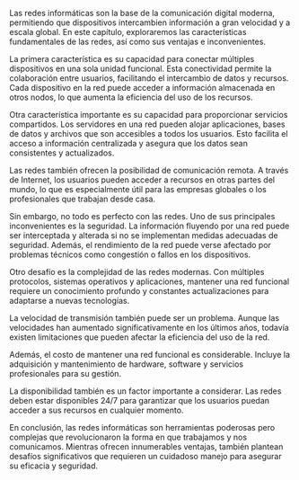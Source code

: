 Las redes informáticas son la base de la comunicación digital moderna, permitiendo que dispositivos intercambien información a gran velocidad y a escala global. En este capítulo, exploraremos las características fundamentales de las redes, así como sus ventajas e inconvenientes.

La primera característica es su capacidad para conectar múltiples dispositivos en una sola unidad funcional. Esta conectividad permite la colaboración entre usuarios, facilitando el intercambio de datos y recursos. Cada dispositivo en la red puede acceder a información almacenada en otros nodos, lo que aumenta la eficiencia del uso de los recursos.

Otra característica importante es su capacidad para proporcionar servicios compartidos. Los servidores en una red pueden alojar aplicaciones, bases de datos y archivos que son accesibles a todos los usuarios. Esto facilita el acceso a información centralizada y asegura que los datos sean consistentes y actualizados.

Las redes también ofrecen la posibilidad de comunicación remota. A través de Internet, los usuarios pueden acceder a recursos en otras partes del mundo, lo que es especialmente útil para las empresas globales o los profesionales que trabajan desde casa.

Sin embargo, no todo es perfecto con las redes. Uno de sus principales inconvenientes es la seguridad. La información fluyendo por una red puede ser interceptada y alterada si no se implementan medidas adecuadas de seguridad. Además, el rendimiento de la red puede verse afectado por problemas técnicos como congestión o fallos en los dispositivos.

Otro desafío es la complejidad de las redes modernas. Con múltiples protocolos, sistemas operativos y aplicaciones, mantener una red funcional requiere un conocimiento profundo y constantes actualizaciones para adaptarse a nuevas tecnologías.

La velocidad de transmisión también puede ser un problema. Aunque las velocidades han aumentado significativamente en los últimos años, todavía existen limitaciones que pueden afectar la eficiencia del uso de la red.

Además, el costo de mantener una red funcional es considerable. Incluye la adquisición y mantenimiento de hardware, software y servicios profesionales para su gestión.

La disponibilidad también es un factor importante a considerar. Las redes deben estar disponibles 24/7 para garantizar que los usuarios puedan acceder a sus recursos en cualquier momento.

En conclusión, las redes informáticas son herramientas poderosas pero complejas que revolucionaron la forma en que trabajamos y nos comunicamos. Mientras ofrecen innumerables ventajas, también plantean desafíos significativos que requieren un cuidadoso manejo para asegurar su eficacia y seguridad.
